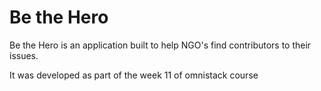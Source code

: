 # Be the Hero
Be the Hero is an application built to help NGO's find contributors to their issues.

It was developed as part of the week 11 of omnistack course